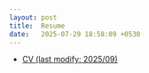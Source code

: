 ```yaml
---
layout: post
title:  Resume
date:   2025-07-29 18:58:09 +0530
---
```

<!-- * [中文简历 (最后一次修改: 2020/08)](/assets/200817中文简历.pdf) -->
* [CV (last modify: 2025/09)](/assets/zhengxu_cv_en_0918.pdf)

<!-- # Work Experience
### 2021/04 - 2025/07 \| Aspara Lab. (former City Brain Lab., DAMO Academy), Alibaba Cloud, Alibaba Group 

Senior Algorithm Engineer
Focus on Reinforcement Learning

# Internship Experiences

### 2018/01 - 2021/03

  Research Intern at DAMO Academy, Alibaba Group, China.

# Education

### 2017/09 - 2021/03 \| Zhejiang University, China

Ph.D in Computer Science and Technology

### 2015/09 - 2016/12 \| University of Surrey, UK
  
MSc. Information Systems, Computer Science

### 2011/09 – 2015/06 \| Jilin University, China
  
BSc. Communications Engineering

# Academic Service

### Conference Reviewer
**ICML**, **NeurIPS**, **ICLR**, **AAAI**, **IJCAI**

### Journal Reviewer
- **IEEE Transactions on Knowledge and Data Engineering (TKDE)**
- **IEEE Transactions on Cognitive and Developmental Systems (TCDS)**
- **IEEE Transactions on Multimedia (TMM)**
- **Electronics**
- **Sensors** -->
